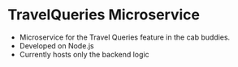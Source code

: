 # TravelQueries Microservice
- Microservice for the Travel Queries feature in the cab buddies.
- Developed on Node.js
- Currently hosts only the backend logic
